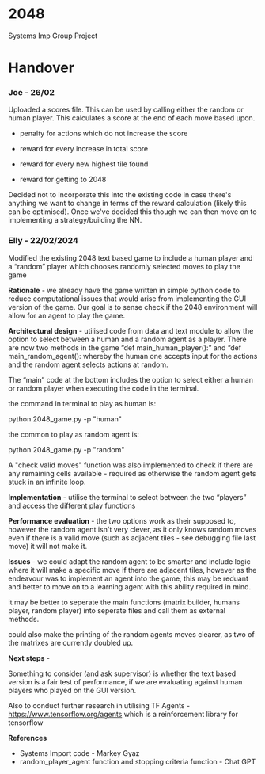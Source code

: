 # 2048
Systems Imp Group Project

# Handover

### Joe - 26/02

Uploaded a scores file. This can be used by calling either the random or human player. This calculates a score at the end of each move based upon.

- penalty for actions which do not increase the score

- reward for every increase in total score

- reward for every new highest tile found

- reward for getting to 2048

Decided not to incorporate this into the existing code in case there's anything we want to change in terms of the reward calculation (likely this can be optimised). Once we've decided this though we can then move on to implementing a strategy/building the NN.

### Elly - 22/02/2024

Modified the existing 2048 text based game to include a human player and a “random” player which chooses randomly selected moves to play the game 

**Rationale** - we already have the game written in simple python code to reduce computational issues that would arise from implementing the GUI version of the game. Our goal is to sense check if the 2048 environment will allow for an agent to play the game. 

**Architectural design** - utilised code from data and text module to allow the option to select between a human and a random agent as a player. There are now two methods in the game “def main_human_player():” and “def main_random_agent(): whereby the human one accepts input for the actions and the random agent selects actions at random. 

The “main” code at the bottom includes the option to select either a human or random player when executing the code in the terminal.

the command in terminal to play as human is:

python 2048_game.py -p "human" 

the common to play as random agent is:

python 2048_game.py -p "random"

A "check valid moves" function was also implemented to check if there are any remaining cells available - required as otherwise the random agent gets stuck in an infinite loop. 

**Implementation** - utilise the terminal to select between the two “players” and access the different play functions 

**Performance evaluation** - the two options work as their supposed to, however the random agent isn't very clever, as it only knows random moves even if there is a valid move (such as adjacent tiles - see debugging file last move) it will not make it. 

**Issues** - we could adapt the random agent to be smarter and include logic where it will make a specific move if there are adjacent tiles, however as the endeavour was to implement an agent into the game, this may be reduant and better to move on to a learning agent with this ability required in mind.

it may be better to seperate the main functions (matrix builder, humans player, random player) into seperate files and call them as external methods. 

could also make the printing of the random agents moves clearer, as two of the matrixes are currently doubled up. 

**Next steps** - 

Something to consider (and ask supervisor) is whether the text based version is a fair test of performance, if we are evaluating against human players who played on the GUI version. 

Also to conduct further research in utilising TF Agents - https://www.tensorflow.org/agents which is a reinforcement library for tensorflow

**References**

- Systems Import code - Markey Gyaz
- random_player_agent function and stopping criteria function - Chat GPT




